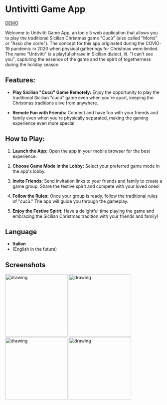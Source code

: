 # Untivitti Game App

[DEMO](https://untivitti.ammiratafabiano.dev)

Welcome to Untivitti Game App, an Ionic 5 web application that allows you to play the traditional Sicilian Christmas game "Cucù" (also called "Morto" or "Asso che corre"). The concept for this app originated during the COVID-19 pandemic in 2020 when physical gatherings for Christmas were limited. The name "Untivitti" is a playful phrase in Sicilian dialect, lit. "I can't see you", capturing the essence of the game and the spirit of togetherness during the holiday season.

## Features:

- **Play Sicilian "Cucù" Game Remotely:** Enjoy the opportunity to play the traditional Sicilian "cucù" game even when you're apart, keeping the Christmas traditions alive from anywhere.
  
- **Remote Fun with Friends:** Connect and have fun with your friends and family even when you're physically separated, making the gaming experience even more special.

## How to Play:

1. **Launch the App:** Open the app in your mobile browser for the best experience.
   
2. **Choose Game Mode in the Lobby:** Select your preferred game mode in the app's lobby.

3. **Invite Friends:** Send invitation links to your friends and family to create a game group. Share the festive spirit and compete with your loved ones!

4. **Follow the Rules:** Once your group is ready, follow the traditional rules of "cucù." The app will guide you through the gameplay.

5. **Enjoy the Festive Spirit:** Have a delightful time playing the game and embracing the Sicilian Christmas tradition with your friends and family!

## Language
- **Italian**
- (English in the future)

## Screenshots
<img src="https://github.com/ammiratafabiano/untivitti/assets/36988217/a92e3cb7-bbd2-46b5-9cbf-a43a770c3e00" alt="drawing" width="200"/>
<img src="https://github.com/ammiratafabiano/untivitti/assets/36988217/d32a8d16-558a-4f51-8798-7f26f89eb79e" alt="drawing" width="200"/>
<img src="https://github.com/ammiratafabiano/untivitti/assets/36988217/aa6b56e6-ae55-4d27-a544-b9495a0aa222" alt="drawing" width="200"/>
<img src="https://github.com/ammiratafabiano/untivitti/assets/36988217/ab1bfd2d-34d5-4c40-a8e4-81248c3762ae" alt="drawing" width="200"/>


